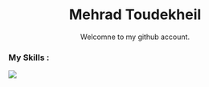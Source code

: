 <h1 align="center">Mehrad Toudekheil</h1>
<p align="center">Welcomne to my github account.</p>

<h3>
  My Skills : 
</h3>
<img src="https://skillicons.dev/icons?i=html,css,bootstrap,tailwind,js,jquery,react,git,github"/>
<!--
**mehradtoudekheil/mehradtoudekheil** is a ✨ _special_ ✨ repository because its `README.md` (this file) appears on your GitHub profile.

Here are some ideas to get you started:

- 🔭 I’m currently working on ...
- 🌱 I’m currently learning ...
- 👯 I’m looking to collaborate on ...
- 🤔 I’m looking for help with ...
- 💬 Ask me about ...
- 📫 How to reach me: ...
- 😄 Pronouns: ...
- ⚡ Fun fact: ...
-->
